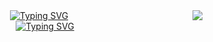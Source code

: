 <img align= 'right' src='https://visitor-badge.laobi.icu/badge?page_id=serhat.sergikaya.serhat-sergikaya' />

<div align='center'>
 <a href="https://git.io/typing-svg"><img src="https://readme-typing-svg.demolab.com?font=Poetsen+One&size=40&duration=2500&pause=50&color=E3E42F&vCenter=true&multiline=true&random=false&width=450&height=100&lines=Hello+there+%F0%9F%91%8B" alt="Typing SVG" />
</div>
  
<div align='center'>
<a href="https://git.io/typing-svg"><img src="https://readme-typing-svg.demolab.com?font=Poetsen+One&size=40&pause=50&color=A2E40D&vCenter=true&multiline=true&random=false&width=450&height=100&lines=I'm+Serhat+Sergikaya" alt="Typing SVG" />
</div>


